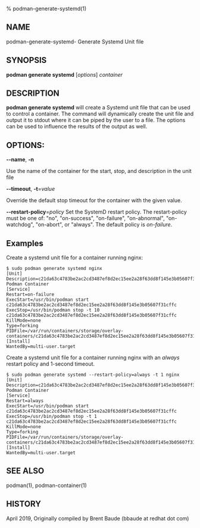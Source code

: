 % podman-generate-systemd(1)

## NAME
podman-generate-systemd- Generate Systemd Unit file

## SYNOPSIS
**podman generate systemd** [*options*] *container*

## DESCRIPTION
**podman generate systemd** will create a Systemd unit file that can be used to control a container.  The
command will dynamically create the unit file and output it to stdout where it can be piped by the user
to a file.  The options can be used to influence the results of the output as well.


## OPTIONS:

**--name**, **-n**

Use the name of the container for the start, stop, and description in the unit file

**--timeout**, **-t**=*value*

Override the default stop timeout for the container with the given value.

**--restart-policy**=*policy*
Set the SystemD restart policy.  The restart-policy must be one of: "no", "on-success", "on-failure", "on-abnormal",
"on-watchdog", "on-abort", or "always".  The default policy is *on-failure*.

## Examples
Create a systemd unit file for a container running nginx:

```
$ sudo podman generate systemd nginx
[Unit]
Description=c21da63c4783be2ac2cd3487ef8d2ec15ee2a28f63dd8f145e3b05607f31cffc Podman Container
[Service]
Restart=on-failure
ExecStart=/usr/bin/podman start c21da63c4783be2ac2cd3487ef8d2ec15ee2a28f63dd8f145e3b05607f31cffc
ExecStop=/usr/bin/podman stop -t 10 c21da63c4783be2ac2cd3487ef8d2ec15ee2a28f63dd8f145e3b05607f31cffc
KillMode=none
Type=forking
PIDFile=/var/run/containers/storage/overlay-containers/c21da63c4783be2ac2cd3487ef8d2ec15ee2a28f63dd8f145e3b05607f31cffc/userdata/conmon.pid
[Install]
WantedBy=multi-user.target
```

Create a systemd unit file for a container running nginx with an *always* restart policy and 1-second timeout.
```
$ sudo podman generate systemd --restart-policy=always -t 1 nginx
[Unit]
Description=c21da63c4783be2ac2cd3487ef8d2ec15ee2a28f63dd8f145e3b05607f31cffc Podman Container
[Service]
Restart=always
ExecStart=/usr/bin/podman start c21da63c4783be2ac2cd3487ef8d2ec15ee2a28f63dd8f145e3b05607f31cffc
ExecStop=/usr/bin/podman stop -t 1 c21da63c4783be2ac2cd3487ef8d2ec15ee2a28f63dd8f145e3b05607f31cffc
KillMode=none
Type=forking
PIDFile=/var/run/containers/storage/overlay-containers/c21da63c4783be2ac2cd3487ef8d2ec15ee2a28f63dd8f145e3b05607f31cffc/userdata/conmon.pid
[Install]
WantedBy=multi-user.target
```

## SEE ALSO
podman(1), podman-container(1)

## HISTORY
April 2019, Originally compiled by Brent Baude (bbaude at redhat dot com)
